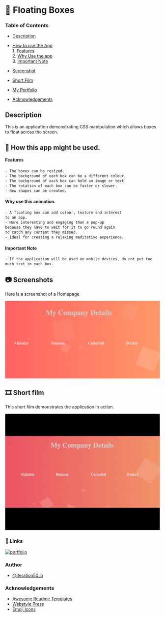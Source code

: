 # 📝 Floating Boxes



### Table of Contents
* [Description](#description)<br>
* [How to use the App](#how-this-app-might-be-used)
            <br>1. [Features](#features)<br>2. [Why Use the app](#why-use-this-animation)<br>3. [Important Note](#important-note)<br>

* [Screenshot](#📷-screenshots)<br>
* [Short Film](#🎞️-short-film)<br>
* [My Portfolio](#🔗-links)<br>
* [Acknowledgements](#acknowledgements)<br>


## Description
 This is an application demonstrating CSS manipulation which allows boxes to float across the screen.

##  📖 How this app might be used.
#### Features

```
- The boxes can be resized.
- The background of each box can be a different colour.
- The background of each box can hold an image or text.
- The rotation of each box can be faster or slower.
- New shapes can be created.
```

#### Why use this animation.

```
- A floating box can add colour, texture and interest 
to an app.
- More interesting and engaging than a pop-up 
because they have to wait for it to go round again 
to catch any content they missed.
- Ideal for creating a relaxing meditative experience.
```

#### Important Note 
```
- If the application will be used on mobile devices, do not put too much text in each box.

```
## 📷 Screenshots

Here is a screenshot of a Homepage

![Homepage](./assets/css/images/Homepage.png)
                                                                                             

##  🎞️ Short film

This short film demonstrates the application in action.

![Floating boxes](./assets/css/images/Floatingboxes.gif)

### 🔗 Links
[![portfolio](https://img.shields.io/badge/my_Student_portfolio-000?style=for-the-badge&logo=ko-fi&logoColor=white)](https://github.com/AbriCS)

### Author
- [@iteration50.io](https://www.iteration50.io/)

### Acknowledgements

 - [Awesome Readme Templates](https://awesomeopensource.com/project/elangosundar/awesome-README-templates)
 - [Webstyle Press](https://www.youtube.com/watch?v=89vz08bOT_M)  
 - [Emoji Icons](https://github.com/ikatyang/emoji-cheat-sheet/blob/master/README.md)

